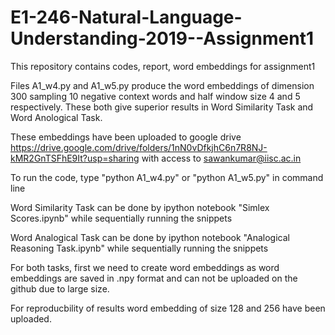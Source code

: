 # E1-246-Natural-Language-Understanding-2019--Assignment1
This repository contains codes, report, word embeddings for assignment1

Files A1_w4.py and A1_w5.py produce the word embeddings of dimension 300 sampling 10 negative context words and 
half window size 4 and 5 respectively. These both give superior results in Word Similarity Task and Word Anological Task.

These embeddings have been uploaded to google drive https://drive.google.com/drive/folders/1nN0vDfkjhC6n7R8NJ-kMR2GnTSFhE9It?usp=sharing with access to sawankumar@iisc.ac.in

To run the code, type "python A1_w4.py" or "python A1_w5.py" in command line

Word Similarity Task can be done by ipython notebook "Simlex Scores.ipynb" while sequentially running the snippets

Word Analogical Task can be done by ipython notebook "Analogical Reasoning Task.ipynb" while sequentially running the snippets

For both tasks, first we need to create word embeddings as word embeddings are saved in .npy format and can not be uploaded
on the github due to large size.

For reproducbility of results word embedding of size 128 and 256 have been uploaded.

